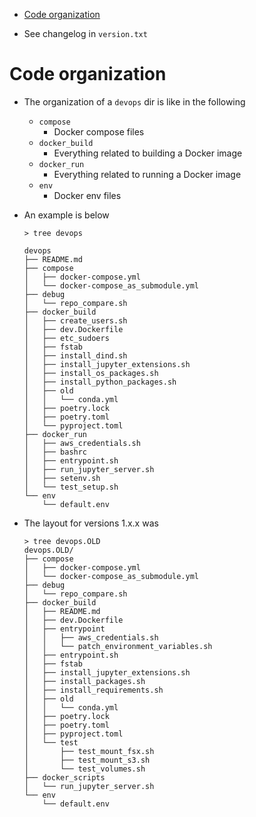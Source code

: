 <!--ts-->
   * [Code organization](#code-organization)



<!--te-->

- See changelog in `version.txt`

# Code organization

- The organization of a `devops` dir is like in the following
  - `compose`
    - Docker compose files
  - `docker_build`
    - Everything related to building a Docker image
  - `docker_run`
    - Everything related to running a Docker image
  - `env`
    - Docker env files

- An example is below
  ```
  > tree devops

  devops
  ├── README.md
  ├── compose
  │   ├── docker-compose.yml
  │   └── docker-compose_as_submodule.yml
  ├── debug
  │   └── repo_compare.sh
  ├── docker_build
  │   ├── create_users.sh
  │   ├── dev.Dockerfile
  │   ├── etc_sudoers
  │   ├── fstab
  │   ├── install_dind.sh
  │   ├── install_jupyter_extensions.sh
  │   ├── install_os_packages.sh
  │   ├── install_python_packages.sh
  │   ├── old
  │   │   └── conda.yml
  │   ├── poetry.lock
  │   ├── poetry.toml
  │   └── pyproject.toml
  ├── docker_run
  │   ├── aws_credentials.sh
  │   ├── bashrc
  │   ├── entrypoint.sh
  │   ├── run_jupyter_server.sh
  │   ├── setenv.sh
  │   └── test_setup.sh
  └── env
      └── default.env
  ```

- The layout for versions 1.x.x was
  ```
  > tree devops.OLD
  devops.OLD/
  ├── compose
  │   ├── docker-compose.yml
  │   └── docker-compose_as_submodule.yml
  ├── debug
  │   └── repo_compare.sh
  ├── docker_build
  │   ├── README.md
  │   ├── dev.Dockerfile
  │   ├── entrypoint
  │   │   ├── aws_credentials.sh
  │   │   └── patch_environment_variables.sh
  │   ├── entrypoint.sh
  │   ├── fstab
  │   ├── install_jupyter_extensions.sh
  │   ├── install_packages.sh
  │   ├── install_requirements.sh
  │   ├── old
  │   │   └── conda.yml
  │   ├── poetry.lock
  │   ├── poetry.toml
  │   ├── pyproject.toml
  │   └── test
  │       ├── test_mount_fsx.sh
  │       ├── test_mount_s3.sh
  │       └── test_volumes.sh
  ├── docker_scripts
  │   └── run_jupyter_server.sh
  └── env
      └── default.env
  ```
